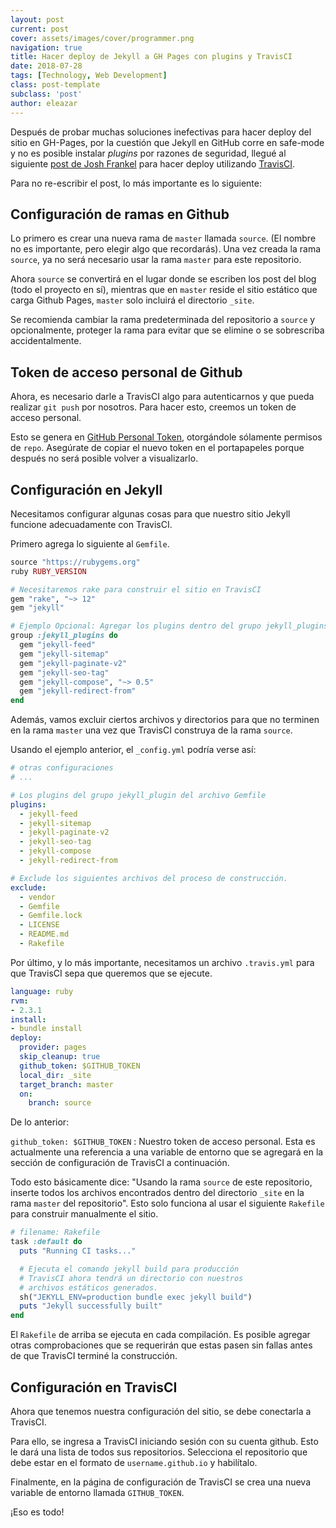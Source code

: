 ```yaml
---
layout: post
current: post
cover: assets/images/cover/programmer.png
navigation: true
title: Hacer deploy de Jekyll a GH Pages con plugins y TravisCI
date: 2018-07-28
tags: [Technology, Web Development]
class: post-template
subclass: 'post'
author: eleazar
---
```


Después de probar muchas soluciones inefectivas para hacer deploy del sitio en GH-Pages, por la cuestión que Jekyll en GitHub corre en safe-mode y no es posible instalar _plugins_ por razones de seguridad, llegué al siguiente [post de Josh Frankel](http://joshfrankel.me/blog/deploying-a-jekyll-blog-to-github-pages-with-custom-plugins-and-travisci/) para hacer deploy utilizando [TravisCI](http://travis-ci.org/).

Para no re-escribir el post, lo más importante es lo siguiente:

## Configuración de ramas en Github

Lo primero es crear una nueva rama de `master` llamada `source`. (El nombre no es importante, pero elegir algo que recordarás). Una vez creada la rama `source`, ya no será necesario usar la rama `master` para este repositorio.

Ahora `source` se convertirá en el lugar donde se escriben los post del blog (todo el proyecto en sí), mientras que en `master` reside el sitio estático que carga Github Pages, `master` solo incluirá el directorio `_site`.

Se recomienda cambiar la rama predeterminada del repositorio a `source` y opcionalmente, proteger la rama para evitar que se elimine o se sobrescriba accidentalmente.

## Token de acceso personal de Github

Ahora, es necesario darle a TravisCI algo para autenticarnos y que pueda realizar `git push` por nosotros. Para hacer esto, creemos un token de acceso personal.

Esto se genera en [GitHub Personal Token](https://github.com/settings/tokens/new), otorgándole sólamente permisos de `repo`. Asegúrate de copiar el nuevo token en el portapapeles porque después no será posible volver a visualizarlo.

## Configuración en Jekyll

Necesitamos configurar algunas cosas para que nuestro sitio Jekyll funcione adecuadamente con TravisCI.

Primero agrega lo siguiente al `Gemfile`.

```ruby
source "https://rubygems.org"
ruby RUBY_VERSION

# Necesitaremos rake para construir el sitio en TravisCI
gem "rake", "~> 12"
gem "jekyll"

# Ejemplo Opcional: Agregar los plugins dentro del grupo jekyll_plugins
group :jekyll_plugins do
  gem "jekyll-feed"
  gem "jekyll-sitemap"
  gem "jekyll-paginate-v2"
  gem "jekyll-seo-tag"
  gem "jekyll-compose", "~> 0.5"
  gem "jekyll-redirect-from"
end
```

Además, vamos excluir ciertos archivos y directorios para que no terminen en la rama `master` una vez que TravisCI construya de la rama `source`.

Usando el ejemplo anterior, el `_config.yml` podría verse así:

```yaml
# otras configuraciones
# ...

# Los plugins del grupo jekyll_plugin del archivo Gemfile
plugins:
  - jekyll-feed
  - jekyll-sitemap
  - jekyll-paginate-v2
  - jekyll-seo-tag
  - jekyll-compose
  - jekyll-redirect-from

# Exclude los siguientes archivos del proceso de construcción.
exclude:
  - vendor
  - Gemfile
  - Gemfile.lock
  - LICENSE
  - README.md
  - Rakefile
```

Por último, y lo más importante, necesitamos un archivo `.travis.yml` para que TravisCI sepa que queremos que se ejecute.

```yaml
language: ruby
rvm:
- 2.3.1
install:
- bundle install
deploy:
  provider: pages
  skip_cleanup: true
  github_token: $GITHUB_TOKEN
  local_dir: _site
  target_branch: master
  on:
    branch: source
```

De lo anterior:

`github_token: $GITHUB_TOKEN` : Nuestro token de acceso personal. Esta es actualmente una referencia a una variable de entorno que se agregará en la sección de configuración de TravisCI a continuación.

Todo esto básicamente dice: "Usando la rama `source` de este repositorio, inserte todos los archivos encontrados dentro del directorio `_site` en la rama `master` del repositorio". Esto solo funciona al usar el siguiente `Rakefile` para construir manualmente el sitio.

```ruby
# filename: Rakefile
task :default do
  puts "Running CI tasks..."

  # Ejecuta el comando jekyll build para producción
  # TravisCI ahora tendrá un directorio con nuestros
  # archivos estáticos generados.
  sh("JEKYLL_ENV=production bundle exec jekyll build")
  puts "Jekyll successfully built"
end
```

El `Rakefile` de arriba se ejecuta en cada compilación. Es posible agregar otras comprobaciones que se requerirán que estas pasen sin fallas antes de que TravisCI terminé la construcción.

## Configuración en TravisCI

Ahora que tenemos nuestra configuración del sitio, se debe conectarla a TravisCI.

Para ello, se ingresa a TravisCI iniciando sesión con su cuenta github. Esto le dará una lista de todos sus repositorios. Selecciona el repositorio que debe estar en el formato de `username.github.io` y habilítalo.

Finalmente, en la página de configuración de TravisCI se crea una nueva variable de entorno llamada `GITHUB_TOKEN`.

¡Eso es todo!
